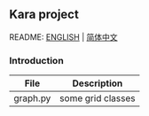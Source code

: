 ## Kara project
README: [ENGLISH](https://github.com/alexwoo1900/kara/blob/master/README.md) | [简体中文](https://github.com/alexwoo1900/kara/blob/master/README_CN.md)

### Introduction
File | Description
---|---
graph.py | some grid classes
